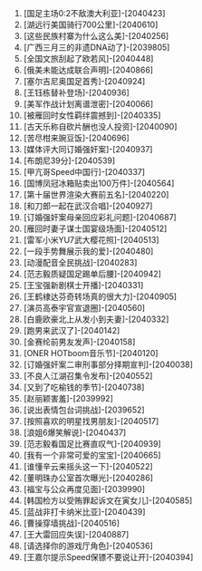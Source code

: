 
1. [国足主场0:2不敌澳大利亚]-[2040423]
1. [湖远行美国骑行700公里]-[2040610]
1. [这些民族村寨为什么这么美]-[2040256]
1. [广西三月三的非遗DNA动了]-[2039805]
1. [全国文旅刮起了欧若风]-[2040448]
1. [俄美未能达成联合声明]-[2040866]
1. [塞尔吉尼奥国足首秀]-[2040924]
1. [王钰栋替补登场]-[2040936]
1. [美军作战计划离谱泄密]-[2040066]
1. [被雁回时女性羁绊震撼到]-[2040335]
1. [古天乐称自砍片酬也没人投资]-[2040090]
1. [苦尽柑来豌豆饭]-[2040696]
1. [媒体评大同订婚强奸案]-[2040937]
1. [布朗尼39分]-[2040539]
1. [甲亢哥Speed中国行]-[2040337]
1. [国博凤冠冰箱贴卖出100万件]-[2040564]
1. [第十届世界渲染大赛前五名]-[2040220]
1. [和刀郎一起在武汉合唱]-[2040927]
1. [订婚强奸案母亲回应彩礼问题]-[2040687]
1. [雁回时妻子谋士国宴级场面]-[2040512]
1. [雷军小米YU7武大樱花照]-[2040513]
1. [一段手势舞展示我的爱]-[2040480]
1. [动漫配音全民挑战]-[2040283]
1. [范志毅质疑国足踢单后腰]-[2040942]
1. [王宝强新剧棋士开播]-[2040331]
1. [王鹤棣达芬奇转场真的很大力]-[2040905]
1. [演员高泰宇官宣退圈]-[2040560]
1. [白鹿欧豪北上从发小到夫妻]-[2040332]
1. [跑男来武汉了]-[2040142]
1. [金赛纶前男友发声]-[2040158]
1. [ONER HOTboom音乐节]-[2040120]
1. [订婚强奸案二审刑事部分择期宣判]-[2040038]
1. [不良人江湖召集令发布]-[2040552]
1. [又到了吃榆钱的季节]-[2040738]
1. [赵丽颖害羞]-[2039992]
1. [说出表情包台词挑战]-[2039652]
1. [按照喜欢的明星找男朋友]-[2040517]
1. [浪姐6爆笑解说]-[2040437]
1. [范志毅看国足比赛直叹气]-[2040939]
1. [我有一个非常可爱的宝宝]-[2040665]
1. [谁懂辛云来摇头这一下]-[2040522]
1. [董明珠办公室首次曝光]-[2040286]
1. [福宝与公众再度见面]-[2039990]
1. [韩国检方以受贿罪起诉文在寅女儿]-[2040585]
1. [蓝战非打卡纳米比亚]-[2040439]
1. [曹操穿墙挑战]-[2040516]
1. [王大雷回应失误]-[2040887]
1. [请选择你的游戏厅角色]-[2040536]
1. [王嘉尔提示Speed保镖不要说让开]-[2040394]